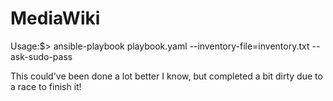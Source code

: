 # MediaWiki

Usage:$> ansible-playbook playbook.yaml --inventory-file=inventory.txt --ask-sudo-pass

This could've been done a lot better I know, but completed a bit dirty due to a race to finish it!

